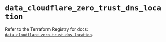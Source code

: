 # `data_cloudflare_zero_trust_dns_location`

Refer to the Terraform Registry for docs: [`data_cloudflare_zero_trust_dns_location`](https://registry.terraform.io/providers/cloudflare/cloudflare/5.7.0/docs/data-sources/zero_trust_dns_location).
